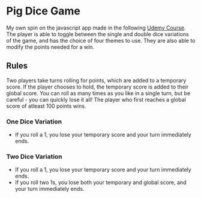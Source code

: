 # Pig Dice Game
My own spin on the javascript app made in the following [Udemy Course](https://www.udemy.com/the-complete-javascript-course/learn/v4/overview). The player is able to toggle between the single and double dice variations of the game, and has the choice of four themes to use. They are also able to modify the points needed for a win. 

## Rules

Two players take turns rolling for points, which are added to a temporary score. If the player chooses to hold, the temporary score is added to their global score. You can roll as many times as you like in a single turn, but be careful - you can quickly lose it all! The player who first reaches a global score of atleast 100 points wins.

### One Dice Variation

* If you roll a 1, you lose your temporary score and your turn immediately ends.

### Two Dice Variation

* If you roll a 1, you lose your temporary score and your turn immediately ends.
* If you roll two 1s, you lose both your temporary and global score, and your turn immediately ends. 
